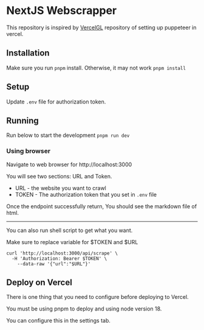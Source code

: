 # NextJS Webscrapper

This repository is inspired by [VercelGL](https://github.com/vikiival/vercelgl) repository of setting up puppeteer in
vercel.

## Installation

Make sure you run `pnpm` install. Otherwise, it may not work
`pnpm install`

## Setup

Update `.env` file for authorization token.

## Running

Run below to start the development
`pnpm run dev`

### Using browser

Navigate to web browser for http://localhost:3000

You will see two sections: URL and Token.

* URL - the website you want to crawl
* TOKEN - The authorization token that you set in `.env` file

Once the endpoint successfully return, You should see the markdown file of html.

---
You can also run shell script to get what you want.

Make sure to replace variable for $TOKEN and $URL

```shell
curl 'http://localhost:3000/api/scrape' \
  -H 'Authorization: Bearer $TOKEN' \
    --data-raw '{"url":"$URL"}'
```

## Deploy on Vercel

There is one thing that you need to configure before deploying to Vercel.

You must be using pnpm to deploy and using node version 18.

You can configure this in the settings tab.
